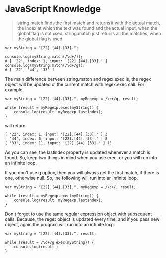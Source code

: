 # JavaScript Knowledge

>string.match finds the first match and returns it with the actual match, the index at which the text was found and the actual input, when the global flag is not used. string.match just returns all the matches, when the global flag is used.
```
var myString = "[22].[44].[33].";

console.log(myString.match(/\d+/));
# [ '22', index: 1, input: '[22].[44].[33].' ]
console.log(myString.match(/\d+/g));
# [ '22', '44', '33' ]
```
The main difference between string.match and regex.exec is, the regex object will be updated of the current match with regex.exec call. For example,
```
var myString = "[22].[44].[33].", myRegexp = /\d+/g, result;

while (result = myRegexp.exec(myString)) {
    console.log(result, myRegexp.lastIndex);
}
```
will return
```
[ '22', index: 1, input: '[22].[44].[33].' ] 3
[ '44', index: 6, input: '[22].[44].[33].' ] 8
[ '33', index: 11, input: '[22].[44].[33].' ] 13
```
As you can see, the lastIndex property is updated whenever a match is found. So, keep two things in mind when you use exec, or you will run into an infinite loop.

If you don't use g option, then you will always get the first match, if there is one, otherwise null. So, the following will run into an infinite loop.
```
var myString = "[22].[44].[33].", myRegexp = /\d+/, result;

while (result = myRegexp.exec(myString)) {
    console.log(result, myRegexp.lastIndex);
}
```
Don't forget to use the same regular expression object with subsequent calls. Because, the regex object is updated every time, and if you pass new object, again the program will run into an infinite loop.
```
var myString = "[22].[44].[33].", result;

while (result = /\d+/g.exec(myString)) {
    console.log(result);
}
```
